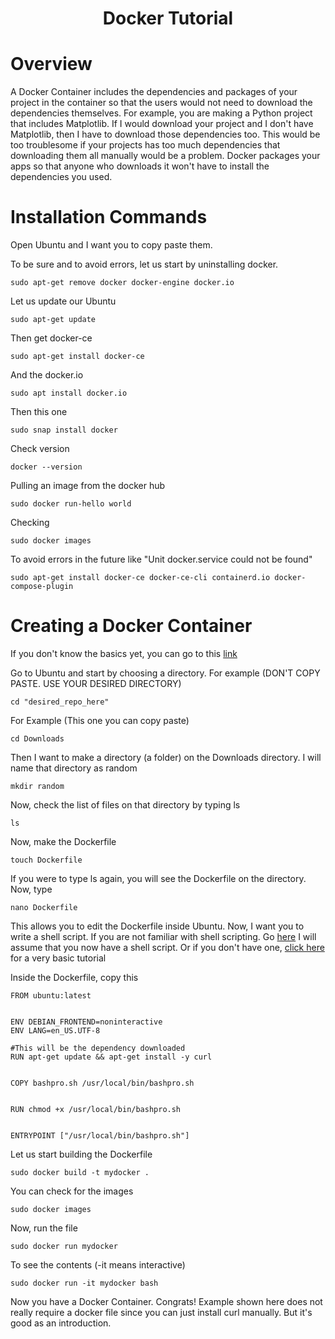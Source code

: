 <div align="center">

# Docker Tutorial
  
</div>


# Overview

A Docker Container includes the dependencies and packages of your project in the container so that the users would not need to download the dependencies themselves. For example, you are making a Python project that includes Matplotlib. If I would download your project and I don't have Matplotlib, then I have to download those dependencies too. This would be too troublesome if your projects has too much dependencies that downloading them all manually would be a problem. Docker packages your apps so that anyone who downloads it won't have to install the dependencies you used.



# Installation Commands

Open Ubuntu and I want you to copy paste them.

To be sure and to avoid errors, let us start by uninstalling docker.

```
sudo apt-get remove docker docker-engine docker.io
```
Let us update our Ubuntu
```
sudo apt-get update
```
Then get docker-ce
```
sudo apt-get install docker-ce
```
And the docker.io
```
sudo apt install docker.io
```
Then this one
```
sudo snap install docker
```
Check version
```
docker --version
```
Pulling an image from the docker hub
```
sudo docker run-hello world
```
Checking
```
sudo docker images
```
To avoid errors in the future like "Unit docker.service could not be found"
```
sudo apt-get install docker-ce docker-ce-cli containerd.io docker-compose-plugin
```

# Creating a Docker Container

If you don't know the basics yet, you can go to this [link](https://github.com/Wantook/BasicShell)

Go to Ubuntu and start by choosing a directory. For example (DON'T COPY PASTE. USE YOUR DESIRED DIRECTORY)
```
cd "desired_repo_here"
```
For Example (This one you can copy paste)
```
cd Downloads
```
Then I want to make a directory (a folder) on the Downloads directory. I will name that directory as random
```
mkdir random
```
Now, check the list of files on that directory by typing ls
```
ls
```
Now, make the Dockerfile
```
touch Dockerfile
```
If you were to type ls again, you will see the Dockerfile on the directory. Now, type 
```
nano Dockerfile
```
This allows you to edit the Dockerfile inside Ubuntu. Now, I want you to write a shell script. If you are not familiar with shell scripting. Go [here](https://www.shellscript.sh/)
I will assume that you now have a shell script. Or if you don't have one, [click here](https://github.com/Wantook/BasicShell) for a very basic tutorial

Inside the Dockerfile, copy this
```
FROM ubuntu:latest


ENV DEBIAN_FRONTEND=noninteractive
ENV LANG=en_US.UTF-8

#This will be the dependency downloaded
RUN apt-get update && apt-get install -y curl


COPY bashpro.sh /usr/local/bin/bashpro.sh


RUN chmod +x /usr/local/bin/bashpro.sh


ENTRYPOINT ["/usr/local/bin/bashpro.sh"]
```
Let us start building the Dockerfile
```
sudo docker build -t mydocker .
```
You can check for the images
```
sudo docker images
```
Now, run the file
```
sudo docker run mydocker
```
To see the contents (-it means interactive)
```
sudo docker run -it mydocker bash
```
Now you have a Docker Container. Congrats! Example shown here does not really require a docker file since you can just install curl manually. But it's good as an introduction.






